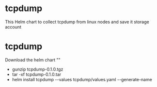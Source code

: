# tcpdump
This Helm chart to collect tcpdump from linux nodes and save it storage account


# tcpdump

Download the helm chart ""
 - gunzip tcpdump-0.1.0.tgz 
 - tar -xf tcpdump-0.1.0.tar 
 - helm install tcpdump --values  tcpdump/values.yaml --generate-name 


